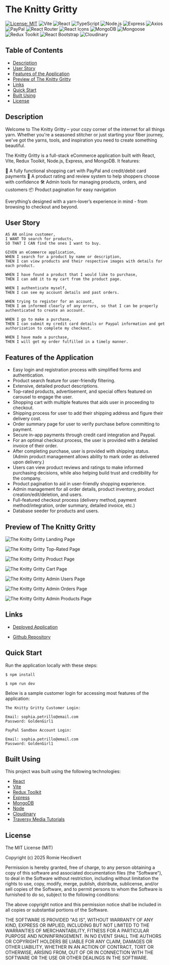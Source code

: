 # The Knitty Gritty

[![License: MIT](https://img.shields.io/badge/License-MIT-ff0000.svg)](https://opensource.org/licenses/MIT)
![Vite](https://img.shields.io/badge/Built%20with-Vite-fd7e14.svg)
![React](https://img.shields.io/badge/Framework-React-ffce67.svg)
![TypeScript](https://img.shields.io/badge/Language-TypeScript-228B22.svg)
![Node.js](https://img.shields.io/badge/Backend-Node.js-007bff.svg)
![Express](https://img.shields.io/badge/Server-Express.js-4B0082.svg)
![Axios](https://img.shields.io/badge/HTTP%20Client-Axios-8A2BE2.svg)
![PayPal](https://img.shields.io/badge/Payments-PayPal-e83e8c.svg)
![React Router](https://img.shields.io/badge/Router-React%20Router-FF6961.svg)
![React Icons](https://img.shields.io/badge/Icons-React%20Icons-FFB347.svg)
![MongoDB](https://img.shields.io/badge/Database-MongoDB-FDFD96.svg)
![Mongoose](https://img.shields.io/badge/ODM-Mongoose-77DD77.svg)
![Redux Toolkit](https://img.shields.io/badge/State-Redux%20Toolkit-AEC6CF.svg)
![React Bootstrap](https://img.shields.io/badge/UI%20Library-React%20Bootstrap-CBAACB.svg)
![Cloudinary](https://img.shields.io/badge/Media%20Storage-Cloudinary-DCC6E0.svg)

## Table of Contents

- [Description](#description)
- [User Story](#user-story)
- [Features of the Application](#features-of-the-application)
- [Preview of The Knitty Gritty](#preview-of-the-knitty-gritty)
- [Links](#links)
- [Quick Start](#quick-start)
- [Built Using](#built-using)
- [License](#license)

## Description

Welcome to The Knitty Gritty – your cozy corner of the internet for all things yarn. Whether you're a seasoned stitcher
or just starting your fiber journey, we've got the yarns, tools, and inspiration you need to create something beautiful.

The Knitty Gritty is a full-stack eCommerce application built with React, Vite, Redux Toolkit, Node.js, Express, and
MongoDB. It features:

🧺 A fully functional shopping cart with PayPal and credit/debit card payments
🌟 A product rating and review system to help shoppers choose with confidence
🛠 Admin tools for managing products, orders, and customers
📦 Product pagination for easy navigation

Everything’s designed with a yarn-lover’s experience in mind - from browsing to checkout and beyond.

## User Story

```
AS AN online customer,
I WANT TO search for products,
SO THAT I CAN find the ones I want to buy.

GIVEN an eCommerce application,
WHEN I search for a product by name or description,
THEN I can view products and their respective images with details for each product.

WHEN I have found a product that I would like to purchase,
THEN I can add it to my cart from the product page.

WHEN I authenticate myself,
THEN I can see my account details and past orders.

WHEN trying to register for an account,
THEN I am informed clearly of any errors, so that I can be properly authenticated to create an account.

WHEN I go to make a purchase,
THEN I can submit my credit card details or Paypal information and get authorization to complete my checkout.

WHEN I have made a purchase,
THEN I will get my order fulfilled in a timely manner.

```

## Features of the Application

- Easy login and registration process with simplified forms and authentication.
- Product search feature for user-friendly filtering.
- Extensive, detailed product descriptions.
- Top-rated products, advertisement, and special offers featured on carousel to engage the user.
- Shopping cart with multiple features that aids user in proceeding to checkout.
- Shipping process for user to add their shipping address and figure their delivery cost.
- Order summary page for user to verify purchase before committing to payment.
- Secure in-app payments through credit card integration and Paypal.
- For an optimal checkout process, the user is provided with a detailed invoice of their order.
- After completing purchase, user is provided with shipping status. (Admin product management allows ability to mark
  order as delivered upon delivery.)
- Users can view product reviews and ratings to make informed purchasing decisions, while also helping build trust and
  credibility for the company.
- Product pagination to aid in user-friendly shopping experience.
- Admin management for all order details, product inventory, product creation/edit/deletion, and users.
- Full-featured checkout process (delivery method, payment method/integration, order summary, detailed invoice, etc.)
- Database seeder for products and users.

## Preview of The Knitty Gritty

![The Knitty Gritty Landing Page](https://github.com/user-attachments/assets/7b01c427-9814-4ac3-81bb-8a0660b8b397)

![The Knitty Gritty Top-Rated Page](https://github.com/user-attachments/assets/4c484338-f580-444e-ade0-a149b8673ef6)

![The Knitty Gritty Product Page](https://github.com/user-attachments/assets/2d1d8637-e045-4067-8e7c-f540687ce195)

![The Knitty Gritty Cart Page](https://github.com/user-attachments/assets/51bec0a8-ca3b-42a8-b5b2-9b8d2aa825be)

![The Knitty Gritty Admin Users Page](https://github.com/user-attachments/assets/680a17d8-dcbd-46ea-a3e0-ef05fb5a8b4a)

![The Knitty Gritty Admin Orders Page](https://github.com/user-attachments/assets/6f3f8bb4-e620-4d6d-8a07-e0a3cd005bde)

![The Knitty Gritty Admin Products Page](https://github.com/user-attachments/assets/bab2969c-c37c-4bf6-8387-b305665c2073)

## Links

- [Deployed Application](https://theknittygritty.onrender.com)

- [Github Repository](https://github.com/rh9891/TheKnittyGritty)

## Quick Start

Run the application locally with these steps:

```
$ npm install
```

```
$ npm run dev
```

Below is a sample customer login for accessing most features of the application:

```
The Knitty Gritty Customer Login:

Email: sophia.petrillo@email.com
Password: GoldenGirl1
```

```
PayPal Sandbox Account Login:

Email: sophia.petrillo@email.com
Password: GoldenGirl1
```

## Built Using

This project was built using the following technologies:

- [React](https://reactjs.org/docs/getting-started.html)
- [Vite](https://vitejs.dev/)
- [Redux Toolkit](https://redux-toolkit.js.org/)
- [Express](https://expressjs.com/)
- [MongoDB](https://www.mongodb.com/what-is-mongodb)
- [Node](https://nodejs.org/en/about/)
- [Cloudinary](https://cloudinary.com/)
- [Traversy Media Tutorials](https://www.traversymedia.com)

## License

The MIT License (MIT)

Copyright (c) 2025 Romie Hecdivert

Permission is hereby granted, free of charge, to any person obtaining a copy of this software and associated
documentation files (the "Software"), to deal in the Software without restriction, including without limitation the
rights to use, copy, modify, merge, publish, distribute, sublicense, and/or sell copies of the Software, and to permit
persons to whom the Software is furnished to do so, subject to the following conditions:

The above copyright notice and this permission notice shall be included in all copies or substantial portions of the
Software.

THE SOFTWARE IS PROVIDED "AS IS", WITHOUT WARRANTY OF ANY KIND, EXPRESS OR IMPLIED, INCLUDING BUT NOT LIMITED TO THE
WARRANTIES OF MERCHANTABILITY, FITNESS FOR A PARTICULAR PURPOSE AND NONINFRINGEMENT. IN NO EVENT SHALL THE AUTHORS OR
COPYRIGHT HOLDERS BE LIABLE FOR ANY CLAIM, DAMAGES OR OTHER LIABILITY, WHETHER IN AN ACTION OF CONTRACT, TORT OR
OTHERWISE, ARISING FROM, OUT OF OR IN CONNECTION WITH THE SOFTWARE OR THE USE OR OTHER DEALINGS IN THE SOFTWARE.
